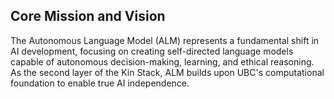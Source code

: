 ## Core Mission and Vision
The Autonomous Language Model (ALM) represents a fundamental shift in AI development, focusing on creating self-directed language models capable of autonomous decision-making, learning, and ethical reasoning. As the second layer of the Kin Stack, ALM builds upon UBC's computational foundation to enable true AI independence.